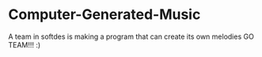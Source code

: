 # Computer-Generated-Music
A team in softdes is making a program that can create its own melodies
GO TEAM!!! :)
